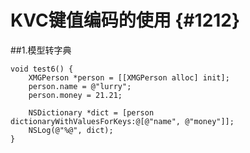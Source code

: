 # KVC键值编码的使用 {#1212}

##1.模型转字典


```
void test6() {
    XMGPerson *person = [[XMGPerson alloc] init];
    person.name = @"lurry";
    person.money = 21.21;
    
    NSDictionary *dict = [person dictionaryWithValuesForKeys:@[@"name", @"money"]];
    NSLog(@"%@", dict);
}
```



